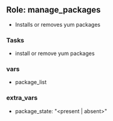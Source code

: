## Role: manage_packages
- Installs or removes yum packages

### Tasks
- install or remove yum packages

### vars
- package_list

### extra_vars
- package_state: "\<present \| absent\>"

